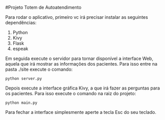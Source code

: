 #Projeto Totem de Autoatendimento

Para rodar o aplicativo, primeiro vc irá precisar instalar as seguintes dependências:

1. Python
2. Kivy
3. Flask
4. espeak

Em seguida execute o servidor para tornar disponível a interface Web, aquela que irá mostrar as informações dos pacientes. Para isso entre na pasta ./site execute o comando:

	python server.py

Depois execute a interface gráfica Kivy, a que irá fazer as perguntas para os pacientes. Para isso execute o comando na raiz do projeto:

	python main.py

Para fechar a interface simplesmente aperte a tecla Esc do seu teclado.